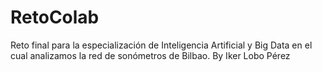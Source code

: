 # RetoColab
Reto final para la especialización de Inteligencia Artificial y Big Data en el cual analizamos la red de sonómetros de Bilbao.
By Iker Lobo Pérez
